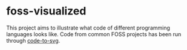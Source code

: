 # foss-visualized

This project aims to illustrate what code of different programming languages looks like. Code from common FOSS projects has been run through [code-to-svg](https://github.com/derhuerst/code-to-svg).
